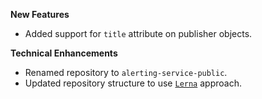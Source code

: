 **New Features**

* Added support for `title` attribute on publisher objects.

**Technical Enhancements**

* Renamed repository to `alerting-service-public`.
* Updated repository structure to use [`Lerna`](https://lerna.js.org/) approach.


